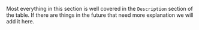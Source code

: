 Most everything in this section is well covered in the `Description` section of the table. If there are things in the future that need more explanation we will add it here.
